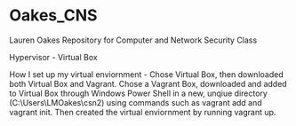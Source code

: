 # Oakes_CNS
Lauren Oakes Repository for Computer and Network Security Class

Hypervisor - Virtual Box

How I set up my virtual enviornment - Chose Virtual Box, then downloaded both Virtual Box and Vagrant. Chose a Vagrant Box, downloaded and added to Virtual Box through Windows Power Shell in a new, unqiue directory (C:\Users\LMOakes\csn2) using commands such as vagrant add and vagrant init. Then created the virtual enviornment by running vagrant up. 
